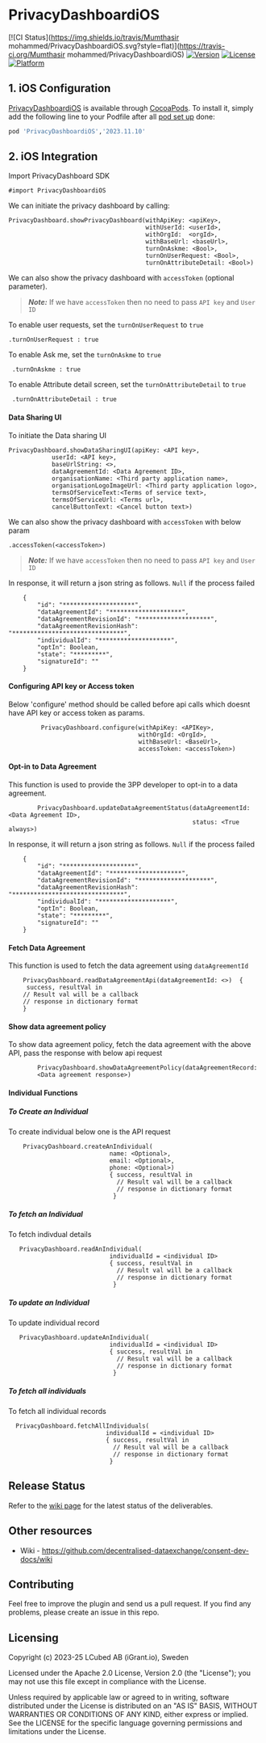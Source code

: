 # PrivacyDashboardiOS

[![CI Status](https://img.shields.io/travis/Mumthasir mohammed/PrivacyDashboardiOS.svg?style=flat)](https://travis-ci.org/Mumthasir mohammed/PrivacyDashboardiOS)
[![Version](https://img.shields.io/cocoapods/v/PrivacyDashboardiOS.svg?style=flat)](https://cocoapods.org/pods/PrivacyDashboardiOS)
[![License](https://img.shields.io/cocoapods/l/PrivacyDashboardiOS.svg?style=flat)](https://cocoapods.org/pods/PrivacyDashboardiOS)
[![Platform](https://img.shields.io/cocoapods/p/PrivacyDashboardiOS.svg?style=flat)](https://cocoapods.org/pods/PrivacyDashboardiOS)

## 1. iOS Configuration
[PrivacyDashboardiOS](https://cocoapods.org/pods/PrivacyDashboardiOS#about) is available through [CocoaPods](https://cocoapods.org). To install it, simply add the following line to your Podfile after all [pod set up](https://guides.cocoapods.org/using/getting-started.html) done:

```ruby
pod 'PrivacyDashboardiOS','2023.11.10'
```
## 2. iOS Integration

Import PrivacyDashboard SDK
```
#import PrivacyDashboardiOS
```

We can initiate the privacy dashboard by calling:
```
PrivacyDashboard.showPrivacyDashboard(withApiKey: <apiKey>,
                                      withUserId: <userId>,
                                      withOrgId:  <orgId>,
                                      withBaseUrl: <baseUrl>,
                                      turnOnAskme: <Bool>,
                                      turnOnUserRequest: <Bool>,
                                      turnOnAttributeDetail: <Bool>)
```
We can also show the privacy dashboard with `accessToken` (optional parameter).
> **_Note:_** If we have `accessToken` then no need to pass `API key` and `User ID`

To enable user requests, set the `turnOnUserRequest` to `true`
```
.turnOnUserRequest : true
```
To enable Ask me, set the `turnOnAskme` to `true`
```
 .turnOnAskme : true
```
To enable Attribute detail screen, set the `turnOnAttributeDetail` to `true`
```
 .turnOnAttributeDetail : true
```
#### Data Sharing UI
To initiate the Data sharing UI
```
PrivacyDashboard.showDataSharingUI(apiKey: <API key>,
            userId: <API key>,
            baseUrlString: <>,
            dataAgreementId: <Data Agreement ID>,
            organisationName: <Third party application name>,
            organisationLogoImageUrl: <Third party application logo>,
            termsOfServiceText:<Terms of service text>,     
            termsOfServiceUrl: <Terms url>,
            cancelButtonText: <Cancel button text>)
```
We can also show the privacy dashboard with `accessToken` with below param
```
.accessToken(<accessToken>)
```
> **_Note:_** If we have `accessToken` then no need to pass `API key` and `User ID`

In response, it will return a json string as follows. `Null` if the process failed
```
    {
        "id": "********************",
        "dataAgreementId": "********************",
        "dataAgreementRevisionId": "********************",
        "dataAgreementRevisionHash": "*******************************",
        "individualId": "********************",
        "optIn": Boolean,
        "state": "*********",
        "signatureId": ""
    }
```
#### Configuring API key or Access token 
Below 'configure' method should be called before api calls which doesnt have API key or access token as params. 
```
         PrivacyDashboard.configure(withApiKey: <APIKey>, 
                                    withOrgId: <OrgId>, 
                                    withBaseUrl: <BaseUrl>,
                                    accessToken: <accessToken>)
```
#### Opt-in to Data Agreement
This function is used to provide the 3PP developer to opt-in to a data agreement. 
```
        PrivacyDashboard.updateDataAgreementStatus(dataAgreementId: <Data Agreement ID>, 
                                                   status: <True always>)
```

In response, it will return a json string as follows. `Null` if the process failed
```
    {
        "id": "********************",
        "dataAgreementId": "********************",
        "dataAgreementRevisionId": "********************",
        "dataAgreementRevisionHash": "*******************************",
        "individualId": "********************",
        "optIn": Boolean,
        "state": "*********",
        "signatureId": ""
    }
```
#### Fetch Data Agreement
This function is used to fetch the data agreement using `dataAgreementId`
```
    PrivacyDashboard.readDataAgreementApi(dataAgreementId: <>)  { 
     success, resultVal in
    // Result val will be a callback 
    // response in dictionary format
    }
```
#### Show data agreement policy
To show data agreement policy, fetch the data agreement with the above API, pass the response with below api request
```
        PrivacyDashboard.showDataAgreementPolicy(dataAgreementRecord:
        <Data agreement response>)
```

#### Individual Functions
##### To Create an Individual
  To create individual below one is the API request
```
    PrivacyDashboard.createAnIndividual(
                            name: <Optional>, 
                            email: <Optional>, 
                            phone: <Optional>) 
                            { success, resultVal in
                              // Result val will be a callback 
                              // response in dictionary format
                             }
```
##### To fetch an Individual
  To fetch indivdual details
```
   PrivacyDashboard.readAnIndividual(
                            individualId = <individual ID>
                            { success, resultVal in
                              // Result val will be a callback 
                              // response in dictionary format
                             }
 ```                            
##### To update an Individual
To update individual record
```
   PrivacyDashboard.updateAnIndividual(
                            individualId = <individual ID>
                            { success, resultVal in
                              // Result val will be a callback 
                              // response in dictionary format
                             }
 ```  
 ##### To fetch all individuals
 To fetch all individual records
 ```
   PrivacyDashboard.fetchAllIndividuals(
                            individualId = <individual ID>
                            { success, resultVal in
                              // Result val will be a callback 
                              // response in dictionary format
                             }
 ```  
 
## Release Status

Refer to the [wiki page](https://github.com/decentralised-dataexchange/bb-consent-docs/wiki/wps-and-deliverables) for the latest status of the deliverables. 

## Other resources

* Wiki - https://github.com/decentralised-dataexchange/consent-dev-docs/wiki

## Contributing

Feel free to improve the plugin and send us a pull request. If you find any problems, please create an issue in this repo.

## Licensing
Copyright (c) 2023-25 LCubed AB (iGrant.io), Sweden

Licensed under the Apache 2.0 License, Version 2.0 (the "License"); you may not use this file except in compliance with the License.

Unless required by applicable law or agreed to in writing, software distributed under the License is distributed on an "AS IS" BASIS, WITHOUT WARRANTIES OR CONDITIONS OF ANY KIND, either express or implied. See the LICENSE for the specific language governing permissions and limitations under the License.
